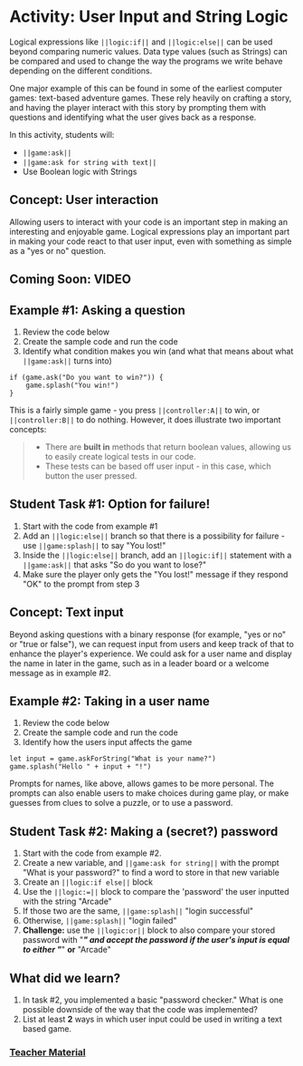 # Activity: User Input and String Logic

Logical expressions like `||logic:if||` and `||logic:else||` can be used beyond comparing numeric values. Data type values (such as Strings) can be compared and used to change the way the programs we write behave depending on the different conditions.

One major example of this can be found in some of the earliest computer games: text-based adventure games. These rely heavily on crafting a story, and having the player interact with this story by prompting them with questions and identifying what the user gives back as a response.

In this activity, students will:

* `||game:ask||`
* `||game:ask for string with text||`
* Use Boolean logic with Strings

## Concept: User interaction

Allowing users to interact with your code is an important step in making an interesting and enjoyable game. Logical expressions play an important part in making your code react to that user input, even with something as simple as a "yes or no" question.

## Coming Soon: VIDEO

## Example #1: Asking a question

1. Review the code below
2. Create the sample code and run the code
3. Identify what condition makes you win (and what that means about what `||game:ask||` turns into)

```blocks
if (game.ask("Do you want to win?")) {
    game.splash("You win!")
}
```

This is a fairly simple game - you press `||controller:A||` to win, or `||controller:B||` to do nothing. However, it does illustrate two important concepts:

> * There are **built in** methods that return boolean values, allowing us to easily create logical tests in our code.
> * These tests can be based off user input - in this case, which button the user pressed.

## Student Task #1: Option for failure!

1. Start with the code from example #1
2. Add an `||logic:else||` branch so that there is a possibility for failure - use `||game:splash||` to say "You lost!"
3. Inside the `||logic:else||` branch, add an `||logic:if||` statement with a `||game:ask||` that asks "So do you want to lose?"
4. Make sure the player only gets the "You lost!" message if they respond "OK" to the prompt from step 3

## Concept: Text input

Beyond asking questions with a binary response (for example, "yes or no" or "true or false"), we can request input from users and keep track of that to enhance the player's experience. We could ask for a user name and display the name in later in the game, such as in a leader board or a welcome message as in example #2.

## Example #2: Taking in a user name

1. Review the code below
2. Create the sample code and run the code
3. Identify how the users input affects the game

```blocks
let input = game.askForString("What is your name?")
game.splash("Hello " + input + "!")
```

Prompts for names, like above, allows games to be more personal. The prompts can also enable users to make choices during game play, or make guesses from clues to solve a puzzle, or to use a password.

## Student Task #2: Making a (secret?) password

1. Start with the code from example #2.
2. Create a new variable, and `||game:ask for string||` with the prompt "What is your password?" to find a word to store in that new variable
3. Create an `||logic:if else||` block
4. Use the `||logic:=||` block to compare the 'password' the user inputted with the string "Arcade"
5. If those two are the same, `||game:splash||` "login successful"
6. Otherwise, `||game:splash||` "login failed"
7. **Challenge:** use the `||logic:or||` block to also compare your stored password with "*******" and accept the password if the user's input is equal to **either** "*******" **or** "Arcade"

## What did we learn?

1. In task #2, you implemented a basic "password checker." What is one possible downside of the way that the code was implemented?
2. List at least **2** ways in which user input could be used in writing a text based game.

### [Teacher Material](/courses/csintro/about/teachers)